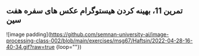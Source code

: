 ## تمرین 11، بهینه کردن هیستوگرام عکس های سفره هفت سین



![image padding](https://github.com/semnan-university-ai/image-processing-class-002/blob/main/exercises/msg67/Haftsin/2022-04-28-16-40-34.gif?raw=true {loop=""})
